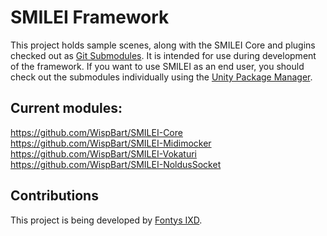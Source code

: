 # SMILEI Framework
This project holds sample scenes, along with the SMILEI Core and plugins checked out as [Git Submodules](https://git-scm.com/book/en/v2/Git-Tools-Submodules). 
It is intended for use during development of the framework.
If you want to use SMILEI as an end user, you should check out the submodules individually using the [Unity Package Manager](https://docs.unity3d.com/Manual/upm-git.html).


## Current modules:
https://github.com/WispBart/SMILEI-Core
https://github.com/WispBart/SMILEI-Midimocker
https://github.com/WispBart/SMILEI-Vokaturi
https://github.com/WispBart/SMILEI-NoldusSocket

## Contributions
This project is being developed by [Fontys IXD](https://www.ixdfontysict.nl/).
